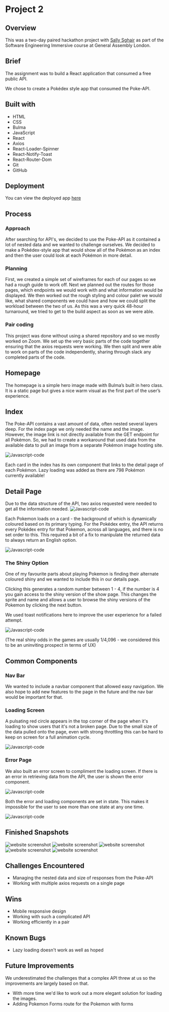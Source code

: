 # Project 2

## Overview

This was a two-day paired hackathon project with [Sally Sghair](https://github.com/sallyali7) as part of the Software Engineering Immersive course at General Assembly London. 

## Brief

The assignment was to build a React application that consumed a free public API.

We chose to create a Pokédex style app that consumed the Poke-API.


## Built with 

- HTML 
- CSS 
- Bulma 
- JavaScript 
- React 
- Axios
- React-Loader-Spinner
- React-Notify-Toast
- React-Router-Dom
- Git 
- GitHub 

## Deployment 

You can view the deployed app [here](https://thepokecenter.netlify.app/)

## Process 

### Approach
After searching for API's, we decided to use the Poke-API as it contained a lot of nested data and we wanted to challenge ourselves. We decided to make a Pokédex-style app that would show all of the Pokémon as an index and then the user could look at each Pokémon in more detail.

### Planning
First, we created a simple set of wireframes for each of our pages so we had a rough guide to work off. Next we planned out the routes for those pages, which endpoints we would work with and what information would be displayed. We then worked out the rough styling and colour palet we would like, what shared components we could have and how we could split the workload between the two of us. As this was a very quick 48-hour turnaround, we tried to get to the build aspect as soon as we were able. 

### Pair coding
This project was done without using a shared repository and so we mostly worked on Zoom. We set up the very basic parts of the code together ensuring that the axios requests were working. We then split and were able to work on parts of the code independently, sharing through slack any completed parts of the code. 


## Homepage 

The homepage is a simple hero image made with Bulma’s built in hero class. It is a static page but gives a nice warm visual as the first part of the user’s experience. 

## Index

The Poke-API contains a vast amount of data, often nested several layers deep. For the index page we only needed the name and the image. However, the image link is not directly available from the GET endpoint for all Pokémon. So, we had to create a workaround that used data from the available data to pull an image from a separate Pokémon image hosting site. 

![Javascript-code](/readMeAssets/imageGrabber.png?raw=true)

Each card in the index has its own component that links to the detail page of each Pokémon. Lazy loading was added as there are 798 Pokémon currently available!

## Detail Page 

Due to the data structure of the API, two axios requested were needed to get all the information needed. 
![Javascript-code](/readMeAssets/doubAxio.png?raw=true)

Each Pokemon loads on a card - the background of which is dynamically coloured based on its primary typing. For the Pokédex entry, the API returns every Pokédex entry for that Pokemon, across all languages, and there is no set order to this. This required a bit of a fix to manipulate the returned data to always return an English option.

![Javascript-code](/readMeAssets/englishOnlyFilter.png?raw=true)

### The Shiny Option 

One of my favourite parts about playing Pokemon is finding their alternate coloured shiny and we wanted to include this in our details page.

Clicking this generates a random number between 1 - 4, if the number is 4 you gain access to the shiny version of the show page. This changes the sprite and name and allows a user to browse the shiny versions of the Pokemon by clicking the next button.

We used toast notifications here to improve the user experience for a failed attempt.

![Javascript-code](/readMeAssets/shinyLuck.png?raw=true)

(The real shiny odds in the games are usually 1/4,096 - we considered this to be an uninviting prospect in terms of UX)


## Common Components 

### Nav Bar 

We wanted to include a navbar component that allowed easy navigation. We also hope to add new features to the page in the future and the nav bar would be important for that.


### Loading Screen

A pulsating red circle appears in the top corner of the page when it's loading to show users that it's not a broken page. Due to the small size of the data pulled onto the page, even with strong throttling this can be hard to keep on screen for a full animation cycle.

![Javascript-code](/readMeAssets/loadingWidget.png?raw=true)


### Error Page 

We also built an error screen to compliment the loading screen. If there is an error in retrieving data from the API, the user is shown the error component.

![Javascript-code](/readMeAssets/errorMessage.png?raw=true)

Both the error and loading components are set in state. This makes it impossible for the user to see more than one state at any one time.

![Javascript-code](/readMeAssets/stateShow.png?raw=true)

## Finished Snapshots 

![website screenshot](/readMeAssets/P2Screenshot1.png?raw=true)
![website screenshot](/readMeAssets/P2Screenshot2.png?raw=true)
![website screenshot](/readMeAssets/P2Screenshot3.png?raw=true)
![website screenshot](/readMeAssets/P2Screenshot4.png?raw=true)
![website screenshot](/readMeAssets/P2Screenshot5.png?raw=true)


## Challenges Encountered

- Managing the nested data and size of responses from the Poke-API
- Working with multiple axios requests on a single page 

## Wins 

- Mobile responsive design 
- Working with such a complicated API
- Working efficiently in a pair

## Known Bugs 
- Lazy loading doesn't work as well as hoped 

## Future Improvements 

We underestimated the challenges that a complex API threw at us so the improvements are largely based on that. 
- With more time we'd like to work out a more elegant solution for loading the images. 
- Adding Pokemon Forms route for the Pokemon with forms 

